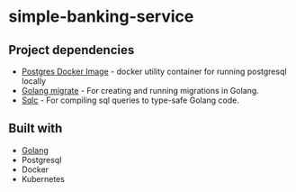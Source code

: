 # simple-banking-service

## Project dependencies

- [Postgres Docker Image](https://hub.docker.com/_/postgres) - docker utility container for running postgresql locally
- [Golang migrate](https://github.com/golang-migrate/migrate/tree/master/cmd/migrate) - For creating and running migrations in Golang.
- [Sqlc](https://sqlc.dev/) - For compiling sql queries to type-safe Golang code.

## Built with

- [Golang](https://go.dev)
- Postgresql
- Docker
- Kubernetes